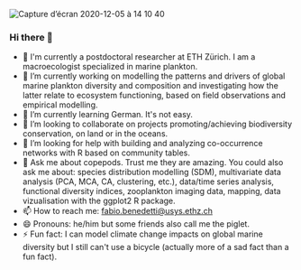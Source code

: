 ![Capture d’écran 2020-12-05 à 14 10 40](https://user-images.githubusercontent.com/75484332/101244006-2bd97300-3704-11eb-806b-2c3d28c3b6e3.png)

### Hi there 👋

 - 🔭 I'm currently a postdoctoral researcher at ETH Zürich. I am a macroecologist specialized in marine plankton. 
 - 🔭 I’m currently working on modelling the patterns and drivers of global marine plankton diversity and composition and investigating how the latter relate to ecosystem functioning, based on field observations and empirical modelling.
 - 🌱 I’m currently learning German. It's not easy.
 - 👯 I’m looking to collaborate on projects promoting/achieving biodiversity conservation, on land or in the oceans.
 - 🤔 I’m looking for help with building and analyzing co-occurrence networks with R based on community tables.
 - 💬 Ask me about copepods. Trust me they are amazing. You could also ask me about: species distribution modelling (SDM), multivariate data analysis (PCA, MCA, CA, clustering, etc.), data/time series analysis, functional diversity indices, zooplankton imaging data, mapping, data vizualisation with the ggplot2 R package.
 - 📫 How to reach me: fabio.benedetti@usys.ethz.ch 
 - 😄 Pronouns: he/him but some friends also call me the piglet.
 - ⚡ Fun fact: I can model climate change impacts on global marine diversity but I still can't use a bicycle (actually more of a sad fact than a fun fact).
